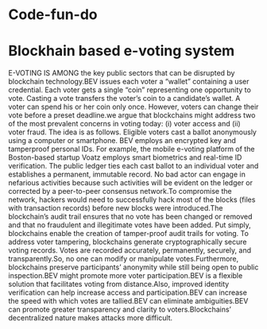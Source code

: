 # Code-fun-do
# Blockhain based e-voting system 
E-VOTING IS AMONG the key public sectors that can be disrupted by blockchain technology.BEV issues each voter a
“wallet” containing a user credential. Each voter gets a single “coin” representing one opportunity to vote. Casting a
 vote transfers the voter’s coin to a candidate’s wallet. A voter can spend his or her coin only once. However, voters 
can change their vote before a preset deadline.we argue that blockchains might address two of the most prevalent concerns 
in voting today: 
(i) voter access and 
(ii) voter fraud.
The idea is as follows. Eligible voters cast a ballot anonymously using a computer or smartphone. BEV employs an encrypted key 
and tamperproof personal IDs. For example, the mobile e-voting platform of the Boston-based startup Voatz employs smart 
biometrics and real-time ID verification. The public ledger ties each cast ballot to an individual voter and establishes 
a permanent, immutable record. No bad actor can engage in nefarious activities because such activities will be evident 
on the ledger or corrected by a peer-to-peer consensus network.To compromise the network, hackers would need to 
successfully hack most of the blocks (files with transaction records) before new blocks were introduced.The 
blockchain’s audit trail ensures that no vote has been changed or removed and that no fraudulent and illegitimate votes
have been added. Put simply, blockchains enable the creation of tamper-proof audit trails for voting.
To address voter tampering, blockchains generate cryptographically secure voting records. Votes are recorded accurately,
permanently, securely, and transparently.So, no one can modify or manipulate votes.Furthermore, blockchains preserve 
participants’ anonymity while still being open to public inspection.BEV might promote more voter participation.BEV is a 
flexible solution that facilitates voting from distance.Also, improved identity verification can help increase access and
participation.BEV can increase the speed with which votes are tallied.BEV can eliminate ambiguities.BEV can promote greater
transparency and clarity to voters.Blockchains’ decentralized nature makes attacks more difficult.


